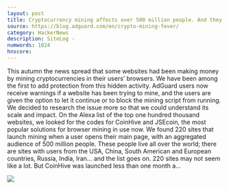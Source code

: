 ```yaml
---
layout: post
title: Cryptocurrency mining affects over 500 million people. And they have no idea it is happening.
source: https://blog.adguard.com/en/crypto-mining-fever/
category: HackerNews
description: SiteLog - 
numwords: 1024
hnscore: 
---
```


This autumn the news spread that some websites had been making money by mining cryptocurrencies in their users’ browsers. We have been among the first to add protection from this hidden activity. AdGuard users now receive warnings if a website has been trying to mine, and the users are given the option to let it continue or to block the mining script from running.  We decided to research the issue more so that we could understand its scale and impact. On the Alexa list of the top one hundred thousand websites, we looked for the codes for CoinHive and JSEcoin, the most popular solutions for browser mining in use now.  We found 220 sites that launch mining when a user opens their main page, with an aggregated audience of 500 million people. These people live all over the world; there are sites with users from the USA, China, South American and European countries, Russia, India, Iran… and the list goes on.  220 sites may not seem like a lot. But CoinHive was launched less than one month a...

![](https://blog.adguard.com/en/content/images/2017/10/bg.jpg)
<!--description-->